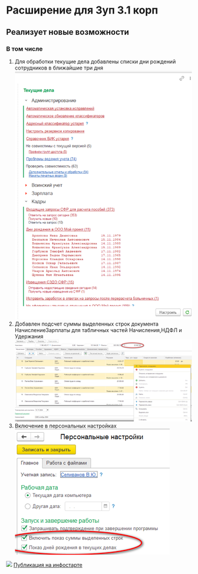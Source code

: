 # Расширение для Зуп 3.1 корп
## Реализует новые возможности
### В том числе
1. Для обработки текущие дела добавлены списки дни рождений сотрудников в ближайшие три дня
![Дни рождения](https://github.com/vvyus/vvyus.github.io/blob/main/Screenshot%202024-11-14%20140830.png)
2. Добавлен подсчет суммы выделенных строк документа НачислениеЗарплаты для табличных частей Начисления,НДФЛ и Удержания
![Суммы выделенных строк](https://github.com/vvyus/vvyus.github.io/blob/main/Screenshot%202024-11-14%20155057_1.png)
3. Включение в персональных настройках
![Включить фичи](https://github.com/vvyus/vvyus.github.io/blob/main/Screenshot%202024-11-14%20155516_1.png)

![](https://infostart.ru/bitrix/templates/sandbox_empty/assets/tpl/abo/img/logo.svg)
[Публикация на инфостарте](https://infostart.ru/1c/reports/2237160/) 
